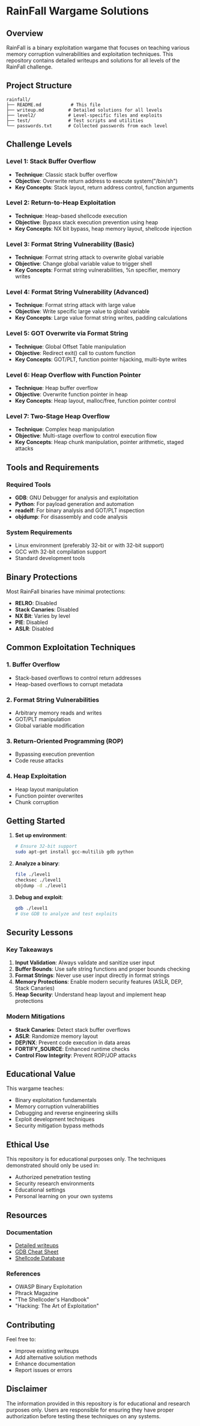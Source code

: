 # RainFall Wargame Solutions

## Overview

RainFall is a binary exploitation wargame that focuses on teaching various memory corruption vulnerabilities and exploitation techniques. This repository contains detailed writeups and solutions for all levels of the RainFall challenge.

## Project Structure

```
rainfall/
├── README.md           # This file
├── writeup.md         # Detailed solutions for all levels
├── level2/            # Level-specific files and exploits
├── test/              # Test scripts and utilities
└── passwords.txt      # Collected passwords from each level
```

## Challenge Levels

### Level 1: Stack Buffer Overflow
- **Technique**: Classic stack buffer overflow
- **Objective**: Overwrite return address to execute system("/bin/sh")
- **Key Concepts**: Stack layout, return address control, function arguments

### Level 2: Return-to-Heap Exploitation
- **Technique**: Heap-based shellcode execution
- **Objective**: Bypass stack execution prevention using heap
- **Key Concepts**: NX bit bypass, heap memory layout, shellcode injection

### Level 3: Format String Vulnerability (Basic)
- **Technique**: Format string attack to overwrite global variable
- **Objective**: Change global variable value to trigger shell
- **Key Concepts**: Format string vulnerabilities, %n specifier, memory writes

### Level 4: Format String Vulnerability (Advanced)
- **Technique**: Format string attack with large value
- **Objective**: Write specific large value to global variable
- **Key Concepts**: Large value format string writes, padding calculations

### Level 5: GOT Overwrite via Format String
- **Technique**: Global Offset Table manipulation
- **Objective**: Redirect exit() call to custom function
- **Key Concepts**: GOT/PLT, function pointer hijacking, multi-byte writes

### Level 6: Heap Overflow with Function Pointer
- **Technique**: Heap buffer overflow
- **Objective**: Overwrite function pointer in heap
- **Key Concepts**: Heap layout, malloc/free, function pointer control

### Level 7: Two-Stage Heap Overflow
- **Technique**: Complex heap manipulation
- **Objective**: Multi-stage overflow to control execution flow
- **Key Concepts**: Heap chunk manipulation, pointer arithmetic, staged attacks

## Tools and Requirements

### Required Tools
- **GDB**: GNU Debugger for analysis and exploitation
- **Python**: For payload generation and automation
- **readelf**: For binary analysis and GOT/PLT inspection
- **objdump**: For disassembly and code analysis

### System Requirements
- Linux environment (preferably 32-bit or with 32-bit support)
- GCC with 32-bit compilation support
- Standard development tools

## Binary Protections

Most RainFall binaries have minimal protections:
- **RELRO**: Disabled
- **Stack Canaries**: Disabled  
- **NX Bit**: Varies by level
- **PIE**: Disabled
- **ASLR**: Disabled

## Common Exploitation Techniques

### 1. Buffer Overflow
- Stack-based overflows to control return addresses
- Heap-based overflows to corrupt metadata

### 2. Format String Vulnerabilities
- Arbitrary memory reads and writes
- GOT/PLT manipulation
- Global variable modification

### 3. Return-Oriented Programming (ROP)
- Bypassing execution prevention
- Code reuse attacks

### 4. Heap Exploitation
- Heap layout manipulation
- Function pointer overwrites
- Chunk corruption

## Getting Started

1. **Set up environment**:
   ```bash
   # Ensure 32-bit support
   sudo apt-get install gcc-multilib gdb python
   ```

2. **Analyze a binary**:
   ```bash
   file ./level1
   checksec ./level1
   objdump -d ./level1
   ```

3. **Debug and exploit**:
   ```bash
   gdb ./level1
   # Use GDB to analyze and test exploits
   ```

## Security Lessons

### Key Takeaways
1. **Input Validation**: Always validate and sanitize user input
2. **Buffer Bounds**: Use safe string functions and proper bounds checking
3. **Format Strings**: Never use user input directly in format strings
4. **Memory Protections**: Enable modern security features (ASLR, DEP, Stack Canaries)
5. **Heap Security**: Understand heap layout and implement heap protections

### Modern Mitigations
- **Stack Canaries**: Detect stack buffer overflows
- **ASLR**: Randomize memory layout
- **DEP/NX**: Prevent code execution in data areas
- **FORTIFY_SOURCE**: Enhanced runtime checks
- **Control Flow Integrity**: Prevent ROP/JOP attacks

## Educational Value

This wargame teaches:
- Binary exploitation fundamentals
- Memory corruption vulnerabilities
- Debugging and reverse engineering skills
- Exploit development techniques
- Security mitigation bypass methods

## Ethical Use

This repository is for educational purposes only. The techniques demonstrated should only be used in:
- Authorized penetration testing
- Security research environments
- Educational settings
- Personal learning on your own systems

## Resources

### Documentation
- [Detailed writeups](writeup.md)
- [GDB Cheat Sheet](https://darkdust.net/files/GDB%20Cheat%20Sheet.pdf)
- [Shellcode Database](http://shell-storm.org/shellcode/)

### References
- OWASP Binary Exploitation
- Phrack Magazine
- "The Shellcoder's Handbook"
- "Hacking: The Art of Exploitation"

## Contributing

Feel free to:
- Improve existing writeups
- Add alternative solution methods
- Enhance documentation
- Report issues or errors

## Disclaimer

The information provided in this repository is for educational and research purposes only. Users are responsible for ensuring they have proper authorization before testing these techniques on any systems.

